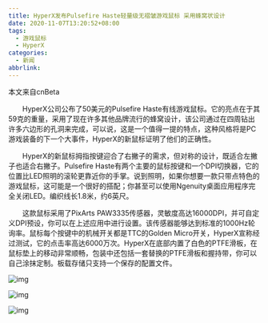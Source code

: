 ```yaml
---
title: HyperX发布Pulsefire Haste轻量级无褶皱游戏鼠标 采用蜂窝状设计
date: 2020-11-07T13:20:52+08:00
tags:
  - 游戏鼠标
  - HyperX
categories:
  - 新闻
abbrlink:
---
```


本文来自cnBeta

　　HyperX公司公布了50美元的Pulsefire Haste有线游戏鼠标。它的亮点在于其59克的重量，采用了现在许多其他品牌流行的蜂窝设计，该公司通过在四周钻出许多六边形的孔洞来完成，可以说，这是一个值得一提的特点，这种风格将是PC游戏装备的下一个大事件，HyperX的新鼠标证明了他们的正确性。

　　HyperX的新鼠标拇指按键迎合了右撇子的需求，但对称的设计，既适合左撇子也适合右撇子。Pulsefire Haste有两个主要的鼠标按键和一个DPI切换器，它的位置比LED照明的滚轮更靠近你的手掌。说到照明，如果你想要一款只带点特色的游戏鼠标，这可能是一个很好的搭配；你甚至可以使用Ngenuity桌面应用程序完全关闭LED。编织线长1.8米，约6英尺。

　　这款鼠标采用了PixArts PAW3335传感器，灵敏度高达16000DPI，并可自定义DPI预设，你可以在上述应用中进行设置。该传感器能够达到标准的1000Hz轮询率。鼠标每个按键中的机械开关都是TTC的Golden Micro开关，HyperX宣称经过测试，它的点击率高达6000万次。HyperX在底部内置了白色的PTFE滑板，在鼠标垫上的移动非常顺畅，包装中还包括一套替换的PTFE滑板和握持带，你可以自己涂抹定制。板载存储只支持一个保存的配置文件。

![img](https://cdn.jsdelivr.net/gh/yakeing/Documentation@main/Hexo/images/f8df-kcaeqzx9144113.png)

![img](https://cdn.jsdelivr.net/gh/yakeing/Documentation@main/Hexo/images/06a6-kcaeqzx9144151.png)

![img](https://cdn.jsdelivr.net/gh/yakeing/Documentation@main/Hexo/images/37f0-kcaeqzx9144148.png)